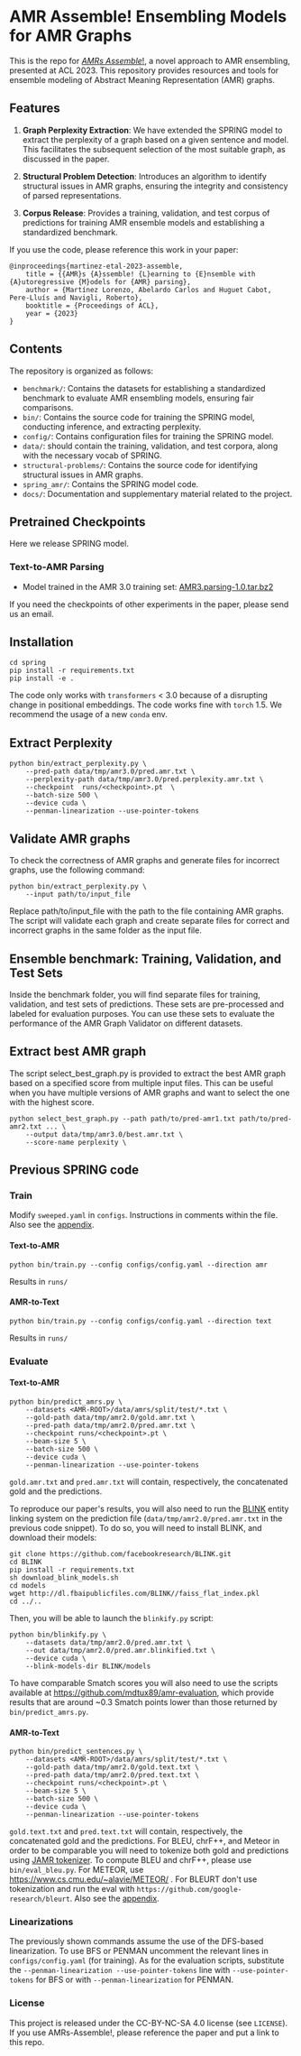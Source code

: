 # AMR Assemble! Ensembling Models for AMR Graphs

This is the repo for [*AMRs Assemble*!](https://arxiv.org/abs/2306.10786), a novel approach to AMR ensembling, presented at ACL 2023. This repository provides resources and tools for ensemble modeling of Abstract Meaning Representation (AMR) graphs. 

## Features


1. **Graph Perplexity Extraction**: We have extended the SPRING model to extract the perplexity of a graph based on a given sentence and model. This facilitates the subsequent selection of the most suitable graph, as discussed in the paper.

2. **Structural Problem Detection**: Introduces an algorithm to identify structural issues in AMR graphs, ensuring the integrity and consistency of parsed representations.

3. **Corpus Release**: Provides a training, validation, and test corpus of predictions for training AMR ensemble models and establishing a standardized benchmark.

If you use the code, please reference this work in your paper:

```
@inproceedings{martinez-etal-2023-assemble,
    title = {{AMR}s {A}ssemble! {L}earning to {E}nsemble with {A}utoregressive {M}odels for {AMR} parsing},
    author = {Martínez Lorenzo, Abelardo Carlos and Huguet Cabot, Pere-Lluís and Navigli, Roberto},
    booktitle = {Proceedings of ACL},
    year = {2023}
}
```


## Contents

The repository is organized as follows:

- `benchmark/`: Contains the datasets for establishing a standardized benchmark to evaluate AMR ensembling models, ensuring fair comparisons.
- `bin/`: Contains the source code for training  the SPRING model, conducting inference, and extracting perplexity.
- `config/`: Contains configuration files for training the SPRING model.
- `data/`: should contain the training, validation, and test corpora, along with the necessary vocab of SPRING.
- `structural-problems/`: Contains the source code for identifying structural issues in AMR graphs.
- `spring_amr/`: Contains the SPRING model code.
- `docs/`: Documentation and supplementary material related to the project.

## Pretrained Checkpoints

Here we release SPRING model.

### Text-to-AMR Parsing
- Model trained in the AMR 3.0 training set: [AMR3.parsing-1.0.tar.bz2](http://nlp.uniroma1.it/AMR/AMR3.parsing-1.0.tar.bz2)

If you need the checkpoints of other experiments in the paper, please send us an email.

## Installation
```shell script
cd spring
pip install -r requirements.txt
pip install -e .
```

The code only works with `transformers` < 3.0 because of a disrupting change in positional embeddings.
The code works fine with `torch` 1.5. We recommend the usage of a new `conda` env.


## Extract Perplexity

```shell script
python bin/extract_perplexity.py \
    --pred-path data/tmp/amr3.0/pred.amr.txt \
    --perplexity-path data/tmp/amr3.0/pred.perplexity.amr.txt \ 
    --checkpoint  runs/<checkpoint>.pt  \
    --batch-size 500 \
    --device cuda \
    --penman-linearization --use-pointer-tokens
```

## Validate AMR graphs

To check the correctness of AMR graphs and generate files for incorrect graphs, use the following command:

```shell script
python bin/extract_perplexity.py \
    --input path/to/input_file
```

Replace path/to/input_file with the path to the file containing AMR graphs. The script will validate each graph and create separate files for correct and incorrect graphs in the same folder as the input file.

## Ensemble benchmark: Training, Validation, and Test Sets

Inside the benchmark folder, you will find separate files for training, validation, and test sets of predictions. These sets are pre-processed and labeled for evaluation purposes. You can use these sets to evaluate the performance of the AMR Graph Validator on different datasets.


## Extract best AMR graph  

The script select_best_graph.py is provided to extract the best AMR graph based on a specified score from multiple input files. This can be useful when you have multiple versions of AMR graphs and want to select the one with the highest score.

```shell script
python select_best_graph.py --path path/to/pred-amr1.txt path/to/pred-amr2.txt ... \
    --output data/tmp/amr3.0/best.amr.txt \ 
    --score-name perplexity \ 
```

## Previous SPRING code

### Train
Modify `sweeped.yaml` in `configs`. Instructions in comments within the file. Also see the [appendix](docs/appendix.pdf).

#### Text-to-AMR
```shell script
python bin/train.py --config configs/config.yaml --direction amr
```
Results in `runs/`

#### AMR-to-Text
```shell script
python bin/train.py --config configs/config.yaml --direction text
```
Results in `runs/`

### Evaluate
#### Text-to-AMR
```shell script
python bin/predict_amrs.py \
    --datasets <AMR-ROOT>/data/amrs/split/test/*.txt \
    --gold-path data/tmp/amr2.0/gold.amr.txt \
    --pred-path data/tmp/amr2.0/pred.amr.txt \
    --checkpoint runs/<checkpoint>.pt \
    --beam-size 5 \
    --batch-size 500 \
    --device cuda \
    --penman-linearization --use-pointer-tokens
```
`gold.amr.txt` and `pred.amr.txt` will contain, respectively, the concatenated gold and the predictions.

To reproduce our paper's results, you will also need to run the [BLINK](https://github.com/facebookresearch/BLINK) 
entity linking system on the prediction file (`data/tmp/amr2.0/pred.amr.txt` in the previous code snippet). 
To do so, you will need to install BLINK, and download their models:
```shell script
git clone https://github.com/facebookresearch/BLINK.git
cd BLINK
pip install -r requirements.txt
sh download_blink_models.sh
cd models
wget http://dl.fbaipublicfiles.com/BLINK//faiss_flat_index.pkl
cd ../..
```
Then, you will be able to launch the `blinkify.py` script:
```shell
python bin/blinkify.py \
    --datasets data/tmp/amr2.0/pred.amr.txt \
    --out data/tmp/amr2.0/pred.amr.blinkified.txt \
    --device cuda \
    --blink-models-dir BLINK/models
```
To have comparable Smatch scores you will also need to use the scripts available at https://github.com/mdtux89/amr-evaluation, which provide
results that are around ~0.3 Smatch points lower than those returned by `bin/predict_amrs.py`.

#### AMR-to-Text
```shell script
python bin/predict_sentences.py \
    --datasets <AMR-ROOT>/data/amrs/split/test/*.txt \
    --gold-path data/tmp/amr2.0/gold.text.txt \
    --pred-path data/tmp/amr2.0/pred.text.txt \
    --checkpoint runs/<checkpoint>.pt \
    --beam-size 5 \
    --batch-size 500 \
    --device cuda \
    --penman-linearization --use-pointer-tokens
```
`gold.text.txt` and `pred.text.txt` will contain, respectively, the concatenated gold and the predictions.
For BLEU, chrF++, and Meteor in order to be comparable you will need to tokenize both gold and predictions using [JAMR tokenizer](https://github.com/redpony/cdec/blob/master/corpus/tokenize-anything.sh).
To compute BLEU and chrF++, please use `bin/eval_bleu.py`. For METEOR, use https://www.cs.cmu.edu/~alavie/METEOR/ .
For BLEURT don't use tokenization and run the eval with `https://github.com/google-research/bleurt`. Also see the [appendix](docs/appendix.pdf).

### Linearizations
The previously shown commands assume the use of the DFS-based linearization. To use BFS or PENMAN uncomment the relevant lines in `configs/config.yaml` (for training). As for the evaluation scripts, substitute the `--penman-linearization --use-pointer-tokens` line with `--use-pointer-tokens` for BFS or with `--penman-linearization` for PENMAN.

### License
This project is released under the CC-BY-NC-SA 4.0 license (see `LICENSE`). If you use AMRs-Assemble!, please reference the paper and put a link to this repo.

